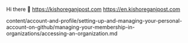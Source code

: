 Hi there 👋
https://kishoreganjpost.com
https://en.kishoreganjpost.com
<!--
**Here are some ideas to get you started:**
🙋‍♀️ A short introduction - what is your organization all about?
🌈 Contribution guidelines - how can the community get involved?
👩‍💻 Useful resources - where can the community find your docs? Is there anything else the community should know?
🍿 Fun facts - what does your team eat for breakfast?
🧙 Remember, you can do mighty things with the power of [Markdown](https://docs.github.com/github/writing-on-github/getting-started-with-writing-and-formatting-on-github/basic-writing-and-formatting-syntax)
-->
content/account-and-profile/setting-up-and-managing-your-personal-account-on-github/managing-your-membership-in-organizations/accessing-an-organization.md

